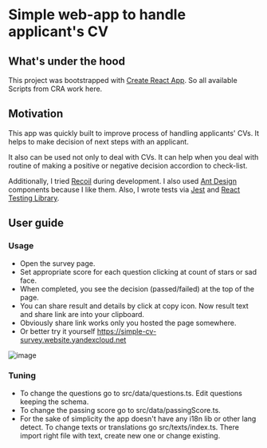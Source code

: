 # Simple web-app to handle applicant's CV

## What's under the hood

This project was bootstrapped with [Create React App](https://github.com/facebook/create-react-app).
So all available Scripts from CRA work here.

## Motivation

This app was quickly built to improve process of handling applicants' CVs. It helps to make decision of next steps with an applicant.

It also can be used not only to deal with CVs. It can help when you deal with routine of making a positive or negative decision accordion to check-list.

Additionally, I tried [Recoil](https://recoiljs.org) during development. I also used [Ant Design](https://ant.design) components because I like them.
Also, I wrote tests via [Jest](https://jestjs.io/docs/getting-started) and [React Testing Library](https://testing-library.com/docs/react-testing-library/intro).

## User guide

### Usage

-   Open the survey page.
-   Set appropriate score for each question clicking at count of stars or sad face.
-   When completed, you see the decision (passed/failed) at the top of the page.
-   You can share result and details by click at copy icon. Now result text and share link are into your clipboard.
-   Obviously share link works only you hosted the page somewhere.
-   Or better try it yourself https://simple-cv-survey.website.yandexcloud.net

![image](https://user-images.githubusercontent.com/5829206/173688688-62287653-6e9e-46f9-9b0d-f2e654d26065.png)

### Tuning

-   To change the questions go to src/data/questions.ts. Edit questions keeping the schema.
-   To change the passing score go to src/data/passingScore.ts.
-   For the sake of simplicity the app doesn't have any i18n lib or other lang detect.
    To change texts or translations go src/texts/index.ts. There import right file with text, create new one or change existing.
